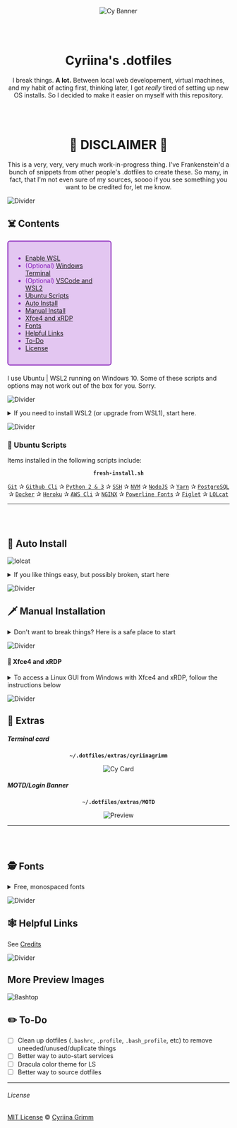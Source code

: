 <div align="center">

![Cy Banner](assets/Cyriina_Banner.png?raw=true "Cy Banner")

<br>
<br>

# Cyriina's .dotfiles

I break things. **A lot.** Between local web developement, virtual machines, and my habit of acting first, thinking later, I got *really* tired of setting up new OS installs. So I decided to make it easier on myself with this repository.

<br>
<br>

🦇 **DISCLAIMER** 🦇
==============================
This is a very, very, very much work-in-progress thing. I've Frankenstein'd a bunch of snippets from other people's .dotfiles to create these. So many, in fact, that I'm not even sure of my sources, soooo if you see something you want to be credited for, let me know.

</div>

![Divider](assets/divider.png?raw=true "Divider")

## ☠️ Contents
<div style="padding: 15px; border: 2px solid transparent; margin-bottom: 20px; border-radius: 6px; color: #8319b8; background-color: #e3c6f1; border-color: #8319b8; width: 40%;">

- [Enable WSL](#enable-wsl)
- (Optional) [Windows Terminal](#windows-terminal)
- (Optional) [VSCode and WSL2](#vscode-and-wsl2)
- [Ubuntu Scripts](#ubuntu-scripts)
- [Auto Install](#auto-install)
- [Manual Install](#manual-install)
- [Xfce4 and xRDP](#xfce4-and-xrdp)
- [Fonts](#fonts)
- [Helpful Links](#helpful-links)
- [To-Do](#to-do)
- [License](#license)
</div>

I use Ubuntu | WSL2 running on Windows 10. Some of these scripts and options may not work out of the box for you. Sorry.

![Divider](assets/divider.png?raw=true "Divider")

<details>
<summary>If you need to install WSL2 (or upgrade from WSL1), start here.</summary>

### ❶ Enable WSL

*[WSL development on GitHub](https://github.com/microsoft/WSL)*

Enable WSL 2 and update the linux kernel ([Source](https://docs.microsoft.com/en-us/windows/wsl/install-win10))

```powershell
# Open PowerShell as Administrator

# Enable WSL and VirtualMachinePlatform features
dism.exe /online /enable-feature /featurename:Microsoft-Windows-Subsystem-Linux /all /norestart
dism.exe /online /enable-feature /featurename:VirtualMachinePlatform /all /norestart

# Download and install the Linux kernel update package
$wslUpdateInstallerUrl = "https://wslstorestorage.blob.core.windows.net/wslblob/wsl_update_x64.msi"
$downloadFolderPath = (New-Object -ComObject Shell.Application).NameSpace('shell:Downloads').Self.Path
$wslUpdateInstallerFilePath = "$downloadFolderPath/wsl_update_x64.msi"
$wc = New-Object System.Net.WebClient
$wc.DownloadFile($wslUpdateInstallerUrl, $wslUpdateInstallerFilePath)
Start-Process -Filepath "$wslUpdateInstallerFilePath"

# Set WSL default version to 2
wsl --set-default-version 2
```

#### ❷ Choose an Ubuntu Distro from the Microsoft Store

- [Ubuntu](https://www.microsoft.com/en-us/p/ubuntu/9nblggh4msv6)
- [Ubuntu 20.04](https://www.microsoft.com/en-us/p/ubuntu-2004-lts/9n6svws3rx71)
- [Ubuntu 18.04](https://www.microsoft.com/en-us/p/ubuntu-1804-lts/9n9tngvndl3q)
- [Ubuntu 16.04](https://www.microsoft.com/en-us/p/ubuntu-1604/9pjn388hp8c9)

#### ❸ Set Up Ubuntu User

Boot the Ubuntu app you just installed and follow any instructions to setup your Ubuntu user profile.

Update Ubuntu deps with: `sudo apt-get update && sudo apt-get upgrade`

#### ❹ Set Default Ubuntu Distro

If you installed more than one version of Ubuntu, or you plan on installing others in the future, go ahead and set the default distro you want being used.

```powershell
# Open PowerShell as Administrator

# wsl --set-version <Distro> <WSL Version>
wsl --set-version Ubuntu-20.04 2

# Validate the correct WSL version is being used:
wsl --list --verbose
```

#### ❺ Windows Terminal

*[Windows Terminal development on GitHub](https://github.com/microsoft/terminal)*

Microsoft's [Terminal app](https://www.microsoft.com/store/productId/9N0DX20HK701) is a modern terminal app designed for seamless integration between Windows and WSL, including support for different shells, custom themes, tabs and unicode (read emoji).

#### ❻ VSCode and WSL2
*[VSCode remote server development on GitHub](https://github.com/microsoft/vscode-remote-release)*
With VSCode's remote server feature, it has native support for WSL. You can run `code .` (or `code-insiders .` if you're using the Insiders version) from within a folder in any terminal, and VSCode makes the magic happen. See the [docs for further information](https://code.visualstudio.com/docs/remote/wsl).

#### ❼ Next Steps

At this point, you should have WSL2 working and an Ubunto distro installed. If your Ubuntu user is set up and your terminal is ready to go, follow the rest of the guide below.
</details>

![Divider](assets/divider.png?raw=true "Divider")
	
### 🦴 Ubuntu Scripts

Items installed in the following scripts include:

<div align="center">

**`fresh-install.sh`**

[`Git`](https://git-scm.com/) ✰ [`Github Cli`](https://cli.github.com/) ✰ [`Python 2 & 3`](https://www.python.org/downloads/) ✰ [`SSH`](https://www.openssh.com/) ✰ [`NVM`](https://github.com/nvm-sh/nvm) ✰ [`NodeJS`](https://nodejs.org/en/) ✰ [`Yarn`](https://yarnpkg.com/) ✰ [`PostgreSQL`](https://www.postgresql.org/) ✰ [`Docker`](https://www.docker.com/) ✰ [`Heroku`](https://www.heroku.com) ✰ [`AWS Cli`](https://aws.amazon.com/cli/) ✰ [`NGINX`](https://www.nginx.com/) ✰ [`Powerline Fonts`](https://github.com/powerline/fonts) ✰ [`Figlet`](http://www.figlet.org/) ✰ [`LOLcat`](https://github.com/busyloop/lolcat)

</div>
	
_____
	
<br>
<br>

## 🤖 Auto Install
![lolcat](assets/lolcat.png?raw=true "lolcat")

<details>
<summary>If you like things easy, but possibly broken, start here</summary>

1. Clone the repository into the `sources` directory:
    ```shell
    cd ~ && git clone https://github.com/Grimmstar/.dotfiles ~/sources/dotfiles
    ```

2. Run the `fresh-install.sh` script:
    ```shell
    ~/sources/dotfiles/fresh-install.sh
    ```
</details>

![Divider](assets/divider.png?raw=true "Divider")
	
## 🗡️ Manual Installation

<details>
<summary>Don't want to break things? Here is a safe place to start</summary>

- Open `fresh-install.sh` and copy/paste the commands you wish to use from top to bottom. I mean, that's the simplest way I can put it.
</details>

![Divider](assets/divider.png?raw=true "Divider")
	
#### 🧚 Xfce4 and xRDP

<details>
<summary>To access a Linux GUI from Windows with Xfce4 and xRDP, follow the instructions below</summary>

#### Download and install Xfce4 and the xRDP server
In a WSL terminal, run the following command:
```bash
# This is going to take *awhile*. Patience is a virtue.
sudo apt-get -y install xfce4 && sudo apt-get -y install xubuntu-desktop

# xRDP
sudo apt-get -y install xrdp
```

#### Configure xRDP for xfce4 and restart
```bash
# configure
echo xfce4-session > ~/.xsession

# restart
sudo service xrdp restart
```

#### Note the WSL IP address
```bash
ifconfig | grep inet
```

At this point, you should be able to open an RDP session from Windows 10.
- Open a `cmd` prompt and run `mstsc`
- Provide the WSL IP address
- (Optional) Provide your login info
- Connect the remote desktop

</details>

![Divider](assets/divider.png?raw=true "Divider")
	
## 🔮 Extras

##### Terminal card
<div align="center">

**`~/.dotfiles/extras/cyriinagrimm`**

![Cy Card](assets/terminal_card.png?raw=true "Cy Card")
</div>

##### MOTD/Login Banner
<div align="center">

**`~/.dotfiles/extras/MOTD`**

![Preview](assets/cy_motd.png?raw=true "Preview")
</div>

_____
	
<br>
<br>
	
## 🕵️ Fonts

<details>
	<summary>Free, monospaced fonts</summary>
- [Microsoft's Cascadia Code with Powerlines](https://github.com/microsoft/cascadia-code): mono, ligatures, free
- [JetBrains Mono](https://www.jetbrains.com/lp/mono/#how-to-install): mono, ligatures, free
- [Fira Code](https://github.com/tonsky/FiraCode): mono, ligatures, free
- [Anomaly Mono](https://github.com/benbusby/anomaly-mono): mono, free
- [Hack](https://github.com/source-foundry/Hack): mono, free
- [Source Code Pro](https://www.1001fonts.com/source-code-pro-font.html): mono, ligatures, free
- [Anonymous Pro](https://www.1001fonts.com/anonymous-pro-font.html): mono, ligatures, free
- [Software Tester 7](https://www.1001fonts.com/software-tester-7-font.html): mono, free
- [NovaMono](https://www.1001fonts.com/novamono-font.html): mono, ligatures, free

</details>

![Divider](assets/divider.png?raw=true "Divider")
	
## 🕸️ Helpful Links

See [Credits](credits.md "Credits")
<br>

![Divider](assets/divider.png?raw=true "Divider")

## More Preview Images

![Bashtop](assets/bashtop_grimmstar_theme.png?raw=true "Bashtop")
	
## ✏️ To-Do
- [ ] Clean up dotfiles (`.bashrc`, `.profile`, `.bash_profile`, etc) to remove uneeded/unused/duplicate things
- [ ] Better way to auto-start services
- [ ] Dracula color theme for LS
- [ ] Better way to source dotfiles

_____

###### License

[MIT License](LICENSE) © [Cyriina Grimm](https://github.com/Grimmstar/)
